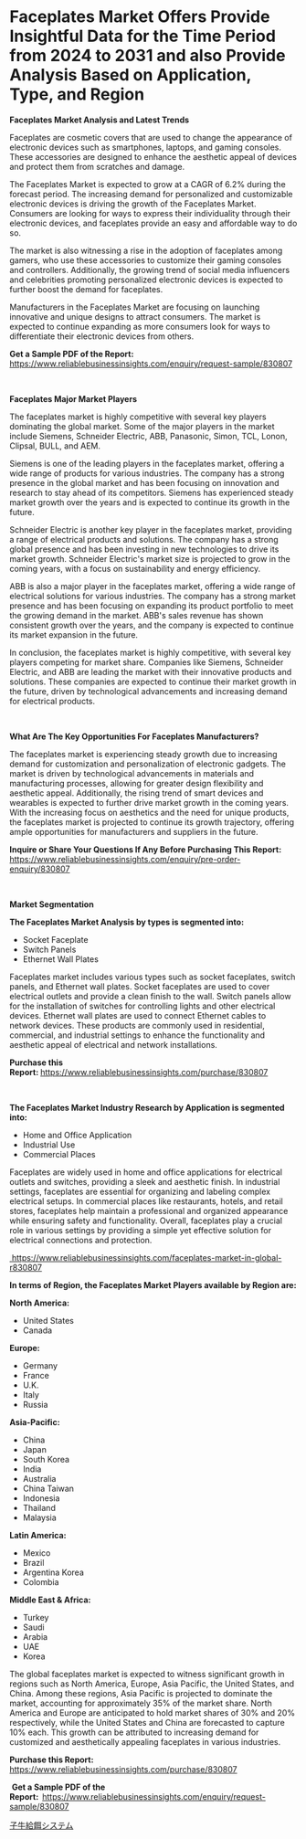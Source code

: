 <p><h1>Faceplates Market Offers Provide Insightful Data for the Time Period from 2024 to 2031 and also Provide Analysis Based on Application, Type, and Region</h1></p><p><strong>Faceplates Market Analysis and Latest Trends</strong></p>
<p><p>Faceplates are cosmetic covers that are used to change the appearance of electronic devices such as smartphones, laptops, and gaming consoles. These accessories are designed to enhance the aesthetic appeal of devices and protect them from scratches and damage.</p><p>The Faceplates Market is expected to grow at a CAGR of 6.2% during the forecast period. The increasing demand for personalized and customizable electronic devices is driving the growth of the Faceplates Market. Consumers are looking for ways to express their individuality through their electronic devices, and faceplates provide an easy and affordable way to do so.</p><p>The market is also witnessing a rise in the adoption of faceplates among gamers, who use these accessories to customize their gaming consoles and controllers. Additionally, the growing trend of social media influencers and celebrities promoting personalized electronic devices is expected to further boost the demand for faceplates.</p><p>Manufacturers in the Faceplates Market are focusing on launching innovative and unique designs to attract consumers. The market is expected to continue expanding as more consumers look for ways to differentiate their electronic devices from others.</p></p>
<p><strong>Get a Sample PDF of the Report:&nbsp;</strong> <a href="https://www.reliablebusinessinsights.com/enquiry/request-sample/830807">https://www.reliablebusinessinsights.com/enquiry/request-sample/830807</a></p>
<p>&nbsp;</p>
<p><strong>Faceplates Major Market Players</strong></p>
<p><p>The faceplates market is highly competitive with several key players dominating the global market. Some of the major players in the market include Siemens, Schneider Electric, ABB, Panasonic, Simon, TCL, Lonon, Clipsal, BULL, and AEM.</p><p>Siemens is one of the leading players in the faceplates market, offering a wide range of products for various industries. The company has a strong presence in the global market and has been focusing on innovation and research to stay ahead of its competitors. Siemens has experienced steady market growth over the years and is expected to continue its growth in the future.</p><p>Schneider Electric is another key player in the faceplates market, providing a range of electrical products and solutions. The company has a strong global presence and has been investing in new technologies to drive its market growth. Schneider Electric's market size is projected to grow in the coming years, with a focus on sustainability and energy efficiency.</p><p>ABB is also a major player in the faceplates market, offering a wide range of electrical solutions for various industries. The company has a strong market presence and has been focusing on expanding its product portfolio to meet the growing demand in the market. ABB's sales revenue has shown consistent growth over the years, and the company is expected to continue its market expansion in the future.</p><p>In conclusion, the faceplates market is highly competitive, with several key players competing for market share. Companies like Siemens, Schneider Electric, and ABB are leading the market with their innovative products and solutions. These companies are expected to continue their market growth in the future, driven by technological advancements and increasing demand for electrical products.</p></p>
<p>&nbsp;</p>
<p><strong>What Are The Key Opportunities For Faceplates Manufacturers?</strong></p>
<p><p>The faceplates market is experiencing steady growth due to increasing demand for customization and personalization of electronic gadgets. The market is driven by technological advancements in materials and manufacturing processes, allowing for greater design flexibility and aesthetic appeal. Additionally, the rising trend of smart devices and wearables is expected to further drive market growth in the coming years. With the increasing focus on aesthetics and the need for unique products, the faceplates market is projected to continue its growth trajectory, offering ample opportunities for manufacturers and suppliers in the future.</p></p>
<p><strong>Inquire or Share Your Questions If Any Before Purchasing This Report:</strong> <a href="https://www.reliablebusinessinsights.com/enquiry/pre-order-enquiry/830807">https://www.reliablebusinessinsights.com/enquiry/pre-order-enquiry/830807</a></p>
<p>&nbsp;</p>
<p><strong>Market Segmentation</strong></p>
<p><strong>The Faceplates Market Analysis by types is segmented into:</strong></p>
<p><ul><li>Socket Faceplate</li><li>Switch Panels</li><li>Ethernet Wall Plates</li></ul></p>
<p><p>Faceplates market includes various types such as socket faceplates, switch panels, and Ethernet wall plates. Socket faceplates are used to cover electrical outlets and provide a clean finish to the wall. Switch panels allow for the installation of switches for controlling lights and other electrical devices. Ethernet wall plates are used to connect Ethernet cables to network devices. These products are commonly used in residential, commercial, and industrial settings to enhance the functionality and aesthetic appeal of electrical and network installations.</p></p>
<p><strong>Purchase this Report:&nbsp;</strong><a href="https://www.reliablebusinessinsights.com/purchase/830807">https://www.reliablebusinessinsights.com/purchase/830807</a></p>
<p>&nbsp;</p>
<p><strong>The Faceplates Market Industry Research by Application is segmented into:</strong></p>
<p><ul><li>Home and Office Application</li><li>Industrial Use</li><li>Commercial Places</li></ul></p>
<p><p>Faceplates are widely used in home and office applications for electrical outlets and switches, providing a sleek and aesthetic finish. In industrial settings, faceplates are essential for organizing and labeling complex electrical setups. In commercial places like restaurants, hotels, and retail stores, faceplates help maintain a professional and organized appearance while ensuring safety and functionality. Overall, faceplates play a crucial role in various settings by providing a simple yet effective solution for electrical connections and protection.</p></p>
<p><a href="https://www.reliablebusinessinsights.com/faceplates-market-in-global-r830807">&nbsp;https://www.reliablebusinessinsights.com/faceplates-market-in-global-r830807</a></p>
<p><strong>In terms of Region, the Faceplates Market Players available by Region are:</strong></p>
<p>
    <p> <strong> North America: </strong>
        <ul>
            <li>United States</li>
            <li>Canada</li>
        </ul>
        </p> 
    <p> <strong> Europe: </strong>
        <ul>
            <li>Germany</li>
            <li>France</li>
            <li>U.K.</li>
            <li>Italy</li>
            <li>Russia</li>
        </ul>
        </p> 
    <p> <strong> Asia-Pacific: </strong>
        <ul>
            <li>China</li>
            <li>Japan</li>
            <li>South Korea</li>
            <li>India</li>
            <li>Australia</li>
            <li>China Taiwan</li>
            <li>Indonesia</li>
            <li>Thailand</li>
            <li>Malaysia</li>
        </ul>
        </p> 
    <p> <strong> Latin America: </strong>
        <ul>
            <li>Mexico</li>
            <li>Brazil</li>
            <li>Argentina Korea</li>
            <li>Colombia</li>
        </ul>
        </p> 
    <p> <strong> Middle East & Africa: </strong>
        <ul>
            <li>Turkey</li>
            <li>Saudi</li>
            <li>Arabia</li>
            <li>UAE</li>
            <li>Korea</li>
        </ul>
    </p>
    </p>
<p><p>The global faceplates market is expected to witness significant growth in regions such as North America, Europe, Asia Pacific, the United States, and China. Among these regions, Asia Pacific is projected to dominate the market, accounting for approximately 35% of the market share. North America and Europe are anticipated to hold market shares of 30% and 20% respectively, while the United States and China are forecasted to capture 10% each. This growth can be attributed to increasing demand for customized and aesthetically appealing faceplates in various industries.</p></p>
<p><strong>Purchase this Report: </strong><a href="https://www.reliablebusinessinsights.com/purchase/830807">https://www.reliablebusinessinsights.com/purchase/830807</a></p>
<p>&nbsp;<strong>Get a Sample PDF of the Report:&nbsp;&nbsp;</strong><a href="https://www.reliablebusinessinsights.com/enquiry/request-sample/830807">https://www.reliablebusinessinsights.com/enquiry/request-sample/830807</a></p>
<p><strong></strong></p>
<p><p><a href="https://github.com/avbqbctihcbe2/Market-Research-Report-List-3/blob/main/302141831592.md">子牛給餌システム</a></p></p>